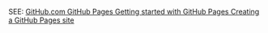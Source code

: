 SEE: [GitHub.com GitHub Pages Getting started with GitHub Pages Creating a GitHub Pages site
](https://docs.github.com/en/free-pro-team@latest/github/working-with-github-pages/creating-a-github-pages-site)

